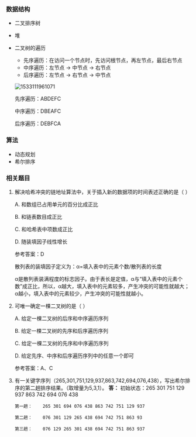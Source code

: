 ### 数据结构

- 二叉排序树

- 堆

- 二叉树的遍历

  - 先序遍历：在访问一个节点时，先访问根节点，再左节点，最后右节点
  - 中序遍历：左节点 -> 中节点 -> 右节点
  - 后序遍历：左节点 -> 右节点 -> 中节点

  ![1533111961071](D:\ProgramLearning\笔记\笔试面试\assets\1533111961071.png)

  先序遍历：ABDEFC

  中序遍历：DBEAFC

  后序遍历：DEBFCA





### 算法

- 动态规划
- 希尔排序



### 相关题目

1. 解决哈希冲突的链地址算法中，关于插入新的数据项的时间表述正确的是（  ）  

      A.  和数组已占用单元的百分比成正比  

      B.  和链表数目成正比  

      C.  和哈希表中项数成正比  

      D.  随装填因子线性增长  

      参考答案：D  

      散列表的装填因子定义为：α=填入表中的元素个数/散列表的长度  

      α是散列表装满程度的标志因子。由于表长是定值，α与“填入表中的元素个数”成正比，所以，α越大，填入表中的元素较多，产生冲突的可能性就越大；α越小，填入表中的元素较少，产生冲突的可能性就越小。

2. 可唯一确定一棵二叉树的是（  ）  

      A.  给定一棵二叉树的后序和中序遍历序列  

      B.  给定一棵二叉树的先序和后序遍历序列  

      C.  给定一棵二叉树的先序和中序遍历序列  

      D.  给定先序、中序和后序遍历序列中的任意一个即可  

      参考答案：A、C

3. 有一关键字序列（265,301,751,129,937,863,742,694,076,438），写出希尔排序的第二趟排序结果。（取增量为5,3,1）。
       **答：**
       初始状态：265 301 751 129 937 863 742 694 076 438

       第一趟：    265 301 694 076 438 863 742 751 129 937

       第二趟：    076 301 129 265 438 694 742 751 863 93

       第三趟：    076 129 265 301 438 694 742 751 863 937